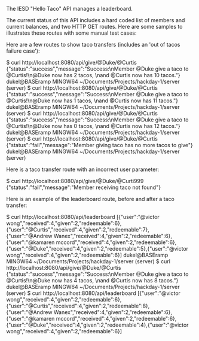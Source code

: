 The IESD "Hello Taco" API manages a leaderboard.

The current status of this API includes a hard coded list of members and current balances, 
and two HTTP GET routes.  Here are some samples to illustrates these routes with some 
manual test cases:

Here are a few routes to show taco transfers (includes an 'out of tacos failure case'):

$ curl http://localhost:8080/api/give/@Duke/@Curtis
{"status":"success","message":"Success:\nMember @Duke give a taco to @Curtis!\n@Duke now has 2 tacos, \nand @Curtis now has 10 tacos."}
dukel@BASEramp MINGW64 ~/Documents/Projects/hackday-1/server (server)
$ curl http://localhost:8080/api/give/@Duke/@Curtis
{"status":"success","message":"Success:\nMember @Duke give a taco to @Curtis!\n@Duke now has 1 tacos, \nand @Curtis now has 11 tacos."}
dukel@BASEramp MINGW64 ~/Documents/Projects/hackday-1/server (server)
$ curl http://localhost:8080/api/give/@Duke/@Curtis
{"status":"success","message":"Success:\nMember @Duke give a taco to @Curtis!\n@Duke now has 0 tacos, \nand @Curtis now has 12 tacos."}
dukel@BASEramp MINGW64 ~/Documents/Projects/hackday-1/server (server)
$ curl http://localhost:8080/api/give/@Duke/@Curtis
{"status":"fail","message":"Member giving taco has no more tacos to give"}
dukel@BASEramp MINGW64 ~/Documents/Projects/hackday-1/server (server)

Here is a taco transfer route with an incorrect user parameter:

$ curl http://localhost:8080/api/give/@Duke/@Curti999
{"status":"fail","message":"Member receiving taco not found"}

Here is an example of the leaderboard route, before and after a taco transfer:

$ curl http://localhost:8080/api/leaderboard
[{"user":"@victor wong","received":4,"given":2,"redeemable":6},{"user":"@Curtis","received":4,"given":2,"redeemable":7},{"user":"@Andrew Wanex","received":4,"given":2,"redeemable":6},{"user":"@kamaren mccord","received":4,"given":2,"redeemable":6},{"user":"@Duke","received":4,"given":2,"redeemable":5},{"user":"@victor wong","received":4,"given":2,"redeemable":6}]
dukel@BASEramp MINGW64 ~/Documents/Projects/hackday-1/server (server)
$ curl http://localhost:8080/api/give/@Duke/@Curtis
{"status":"success","message":"Success:\nMember @Duke give a taco to @Curtis!\n@Duke now has 4 tacos, \nand @Curtis now has 8 tacos."}
dukel@BASEramp MINGW64 ~/Documents/Projects/hackday-1/server (server)
$ curl http://localhost:8080/api/leaderboard
[{"user":"@victor wong","received":4,"given":2,"redeemable":6},{"user":"@Curtis","received":4,"given":2,"redeemable":8},{"user":"@Andrew Wanex","received":4,"given":2,"redeemable":6},{"user":"@kamaren mccord","received":4,"given":2,"redeemable":6},{"user":"@Duke","received":4,"given":2,"redeemable":4},{"user":"@victor wong","received":4,"given":2,"redeemable":6}]

